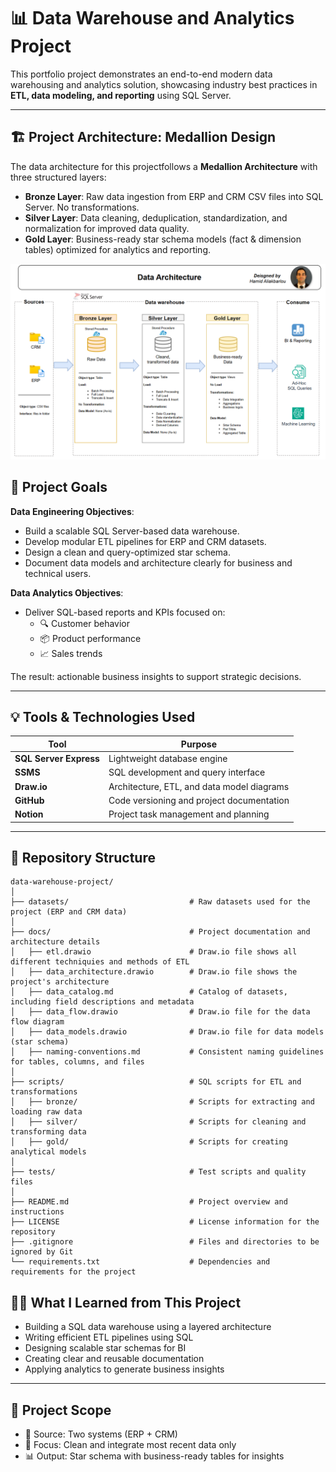 # 📊 Data Warehouse and Analytics Project

This portfolio project demonstrates an end-to-end modern data warehousing and analytics solution, showcasing industry best practices in **ETL, data modeling, and reporting** using SQL Server.

---

## 🏗️ Project Architecture: Medallion Design

The data architecture for this projectfollows a **Medallion Architecture** with three structured layers:

- **Bronze Layer**: Raw data ingestion from ERP and CRM CSV files into SQL Server. No transformations.
- **Silver Layer**: Data cleaning, deduplication, standardization, and normalization for improved data quality.
- **Gold Layer**: Business-ready star schema models (fact & dimension tables) optimized for analytics and reporting.
  
![Data Architecture](docs/FinalDiagram.PNG)


## 📌 Project Goals

**Data Engineering Objectives**:
- Build a scalable SQL Server-based data warehouse.
- Develop modular ETL pipelines for ERP and CRM datasets.
- Design a clean and query-optimized star schema.
- Document data models and architecture clearly for business and technical users.

**Data Analytics Objectives**:
- Deliver SQL-based reports and KPIs focused on:
  - 🔍 Customer behavior
  - 📦 Product performance
  - 📈 Sales trends

The result: actionable business insights to support strategic decisions.

---

## 💡 Tools & Technologies Used

| Tool                  | Purpose                                     |
|-----------------------|---------------------------------------------|
| **SQL Server Express**| Lightweight database engine                 |
| **SSMS**              | SQL development and query interface         |
| **Draw.io**           | Architecture, ETL, and data model diagrams |
| **GitHub**            | Code versioning and project documentation   |
| **Notion**            | Project task management and planning        |

---


## 📂 Repository Structure

```
data-warehouse-project/
│
├── datasets/                           # Raw datasets used for the project (ERP and CRM data)
│
├── docs/                               # Project documentation and architecture details
│   ├── etl.drawio                      # Draw.io file shows all different techniquies and methods of ETL
│   ├── data_architecture.drawio        # Draw.io file shows the project's architecture
│   ├── data_catalog.md                 # Catalog of datasets, including field descriptions and metadata
│   ├── data_flow.drawio                # Draw.io file for the data flow diagram
│   ├── data_models.drawio              # Draw.io file for data models (star schema)
│   ├── naming-conventions.md           # Consistent naming guidelines for tables, columns, and files
│
├── scripts/                            # SQL scripts for ETL and transformations
│   ├── bronze/                         # Scripts for extracting and loading raw data
│   ├── silver/                         # Scripts for cleaning and transforming data
│   ├── gold/                           # Scripts for creating analytical models
│
├── tests/                              # Test scripts and quality files
│
├── README.md                           # Project overview and instructions
├── LICENSE                             # License information for the repository
├── .gitignore                          # Files and directories to be ignored by Git
└── requirements.txt                    # Dependencies and requirements for the project
```



## 👨‍💻 What I Learned from This Project

- Building a SQL data warehouse using a layered architecture
- Writing efficient ETL pipelines using SQL
- Designing scalable star schemas for BI
- Creating clear and reusable documentation
- Applying analytics to generate business insights

---

## 📎 Project Scope

- 📁 Source: Two systems (ERP + CRM)
- 🧹 Focus: Clean and integrate most recent data only
- 📊 Output: Star schema with business-ready tables for insights


